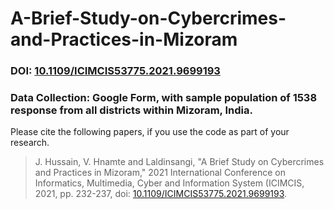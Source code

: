 # A-Brief-Study-on-Cybercrimes-and-Practices-in-Mizoram

### DOI: [10.1109/ICIMCIS53775.2021.9699193](10.1109/ICIMCIS53775.2021.9699193)
### Data Collection: Google Form, with sample population of 1538 response from all districts within Mizoram, India.


Please cite the following papers, if you use the code as part of your research.

>J. Hussain, V. Hnamte and Laldinsangi, "A Brief Study on Cybercrimes and Practices in Mizoram," 2021 International Conference on Informatics, Multimedia, Cyber and Information System (ICIMCIS, 2021, pp. 232-237, doi: [10.1109/ICIMCIS53775.2021.9699193](10.1109/ICIMCIS53775.2021.9699193).
